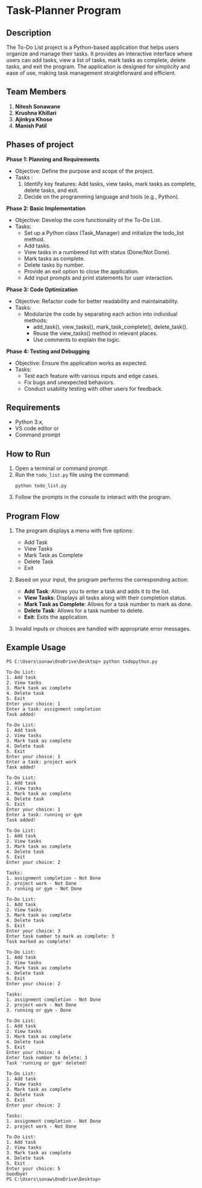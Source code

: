 # Task-Planner Program

## Description
The To-Do List project is a Python-based application that helps users organize and manage their tasks. It provides an interactive interface where users can add tasks, view a list of tasks, mark tasks as complete, delete tasks, and exit the program. The application is designed for simplicity and ease of use, making task management straightforward and efficient.


## Team Members
1) **Nitesh Sonawane**
2) **Krushna Khillari**
3) **Ajinkya Khose**
4) **Manish Patil**

## Phases of project

**Phase 1: Planning and Requirements**
* Objective: Define the purpose and scope of the project.
* Tasks :
  1) Identify key features: Add tasks, view tasks, mark tasks as complete, delete tasks, and exit.
  2) Decide on the programming language and tools (e.g., Python).
     
**Phase 2: Basic Implementation**
* Objective: Develop the core functionality of the To-Do List.
* Tasks:
   - Set up a Python class (Task_Manager) and initialize the todo_list method.
   - Add tasks.
   - View tasks in a numbered list with status (Done/Not Done).
   - Mark tasks as complete.
   - Delete tasks by number.
   - Provide an exit option to close the application.
   - Add input prompts and print statements for user interaction.

**Phase 3: Code Optimization**
* Objective: Refactor code for better readability and maintainability.
* Tasks:
  * Modularize the code by separating each action into individual methods:
      - add_task(), view_tasks(), mark_task_complete(), delete_task().
      - Reuse the view_tasks() method in relevant places.
      - Use comments to explain the logic.

**Phase 4: Testing and Debugging**
* Objective: Ensure the application works as expected.
* Tasks:
   - Test each feature with various inputs and edge cases.
   - Fix bugs and unexpected behaviors.
   - Conduct usability testing with other users for feedback.

## Requirements

- Python 3.x,
- VS code editor or
- Command prompt

## How to Run

1. Open a terminal or command prompt.
2. Run the `todo_list.py` file using the command:
   ```
   python todo_list.py
   ```
3. Follow the prompts in the console to interact with the program.

## Program Flow

1. The program displays a menu with five options:
    - Add Task
    - View Tasks
    - Mark Task as Complete
    - Delete Task
    - Exit

2. Based on your input, the program performs the corresponding action:
    - **Add Task**: Allows you to enter a task and adds it to the list.
    - **View Tasks**: Displays all tasks along with their completion status.
    - **Mark Task as Complete**: Allows for a task number to mark as done.
    - **Delete Task**: Allows for a task number to delete.
    - **Exit**: Exits the application.

3. Invalid inputs or choices are handled with appropriate error messages.

## Example Usage

```text
PS C:\Users\sonaw\OneDrive\Desktop> python todopython.py

To-Do List:
1. Add task
2. View tasks
3. Mark task as complete
4. Delete task
5. Exit
Enter your choice: 1
Enter a task: assignment completion
Task added!

To-Do List:
1. Add task
2. View tasks
3. Mark task as complete
4. Delete task
5. Exit
Enter your choice: 1
Enter a task: project work
Task added!

To-Do List:
1. Add task
2. View tasks
3. Mark task as complete
4. Delete task
5. Exit
Enter your choice: 1
Enter a task: running or gym
Task added!

To-Do List:
1. Add task
2. View tasks
3. Mark task as complete
4. Delete task
5. Exit
Enter your choice: 2

Tasks:
1. assignment completion - Not Done
2. project work - Not Done
3. running or gym - Not Done

To-Do List:
1. Add task
2. View tasks
3. Mark task as complete
4. Delete task
5. Exit
Enter your choice: 3
Enter task number to mark as complete: 3
Task marked as complete!

To-Do List:
1. Add task
2. View tasks
3. Mark task as complete
4. Delete task
5. Exit
Enter your choice: 2

Tasks:
1. assignment completion - Not Done
2. project work - Not Done
3. running or gym - Done

To-Do List:
1. Add task
2. View tasks
3. Mark task as complete
4. Delete task
5. Exit
Enter your choice: 4
Enter task number to delete: 3
Task 'running or gym' deleted!

To-Do List:
1. Add task
2. View tasks
3. Mark task as complete
4. Delete task
5. Exit
Enter your choice: 2

Tasks:
1. assignment completion - Not Done
2. project work - Not Done

To-Do List:
1. Add task
2. View tasks
3. Mark task as complete
4. Delete task
5. Exit
Enter your choice: 5
Goodbye!
PS C:\Users\sonaw\OneDrive\Desktop>
```


